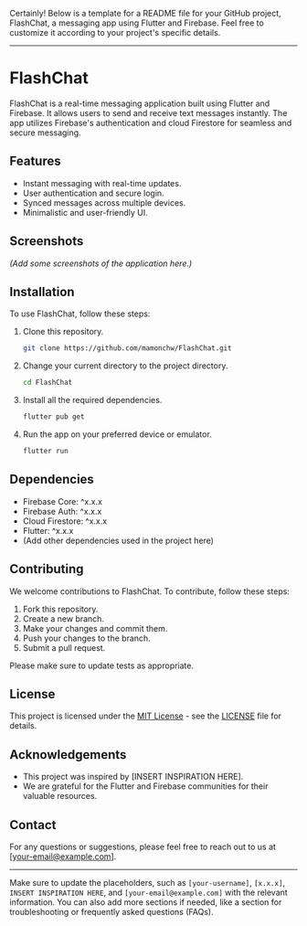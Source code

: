 Certainly! Below is a template for a README file for your GitHub project, FlashChat, a messaging app using Flutter and Firebase. Feel free to customize it according to your project's specific details.

---

# FlashChat

FlashChat is a real-time messaging application built using Flutter and Firebase. It allows users to send and receive text messages instantly. The app utilizes Firebase's authentication and cloud Firestore for seamless and secure messaging.

## Features

- Instant messaging with real-time updates.
- User authentication and secure login.
- Synced messages across multiple devices.
- Minimalistic and user-friendly UI.

## Screenshots

*(Add some screenshots of the application here.)*

## Installation

To use FlashChat, follow these steps:

1. Clone this repository.
   ```sh
   git clone https://github.com/mamonchw/FlashChat.git
   ```
2. Change your current directory to the project directory.
   ```sh
   cd FlashChat
   ```
3. Install all the required dependencies.
   ```sh
   flutter pub get
   ```
4. Run the app on your preferred device or emulator.
   ```sh
   flutter run
   ```

## Dependencies

- Firebase Core: ^x.x.x
- Firebase Auth: ^x.x.x
- Cloud Firestore: ^x.x.x
- Flutter: ^x.x.x
- (Add other dependencies used in the project here)

## Contributing

We welcome contributions to FlashChat. To contribute, follow these steps:

1. Fork this repository.
2. Create a new branch.
3. Make your changes and commit them.
4. Push your changes to the branch.
5. Submit a pull request.

Please make sure to update tests as appropriate.

## License

This project is licensed under the [MIT License](https://opensource.org/licenses/MIT) - see the [LICENSE](LICENSE) file for details.

## Acknowledgements

- This project was inspired by [INSERT INSPIRATION HERE].
- We are grateful for the Flutter and Firebase communities for their valuable resources.

## Contact

For any questions or suggestions, please feel free to reach out to us at [your-email@example.com].

---

Make sure to update the placeholders, such as `[your-username]`, `[x.x.x]`, `INSERT INSPIRATION HERE`, and `[your-email@example.com]` with the relevant information. You can also add more sections if needed, like a section for troubleshooting or frequently asked questions (FAQs).
